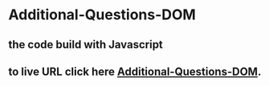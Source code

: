 # Additional-Questions-DOM
## the code build with Javascript 
## to live URL click here [Additional-Questions-DOM][1].
[1]: https://alaasa3di.github.io/Additional-Questions-DOM/